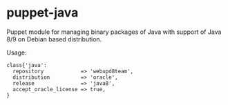 # puppet-java

Puppet module for managing binary packages of Java with support of Java 8/9 on Debian based distribution.

Usage:
```puppet
class{'java':
  repository            => 'webupd8team',
  distribution          => 'oracle',
  release               => 'java8',
  accept_oracle_license => true,
}
```
